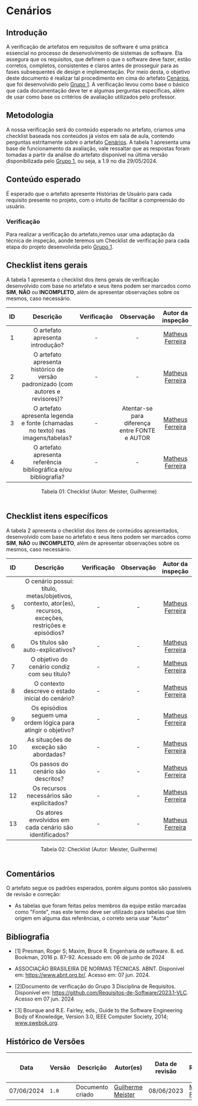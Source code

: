 # Cenários

## Introdução

A verificação de artefatos em requisitos de software é uma prática essencial no processo de desenvolvimento de sistemas de software. Ela assegura que os requisitos, que definem o que o software deve fazer, estão corretos, completos, consistentes e claros antes de prosseguir para as fases subsequentes de design e implementação.
Por meio desta, o objetivo deste documento é realizar tal procedimento em cima do artefato <a href="https://requisitos-de-software.github.io/2024.1-DiarioOficialdaUniao/modelagem/cenarios/">Cenários</a>, que foi desenvolvido pelo <a href="https://github.com/Requisitos-de-Software/2024.1-DiarioOficialdaUniao">Grupo 1</a>. A verificação levou como base o básico que cada documentação deve ter e algumas perguntas específicas, além de usar como base os critérios de avaliação utilizados pelo professor.

## Metodologia

 A nossa verificação será do conteúdo esperado no artefato, criamos uma checklist baseada nos conteúdos já vistos em sala de aula, contendo perguntas estritamente sobre o artefato <a href="https://requisitos-de-software.github.io/2024.1-DiarioOficialdaUniao/modelagem/cenarios/">Cenários</a>. A tabela 1 apresenta uma base de funcionamento da avaliação, vale ressaltar que as respostas foram tomadas a partir da análise do artefato disponível na última versão disponibilizada pelo <a href="https://github.com/Requisitos-de-Software/2024.1-DiarioOficialdaUniao">Grupo 1</a>, ou seja, a 1.9 no dia 29/05/2024.


## Conteúdo esperado

É esperado que o artefato apresente Histórias de Usuário para cada requisito presente no projeto, com o intuito de facilitar a compreensão do usuário.


### Verificação

Para realizar a verificação do artefato,iremos usar uma adaptação da técnica de inspeção, aonde teremos um Checklist de verificação para cada etapa do projeto desenvolvida pelo <a href="https://github.com/Requisitos-de-Software/2024.1-Grupo01">Grupo 1</a>.


## Checklist itens gerais

A tabela 1 apresenta o checklist dos itens gerais de verificação desenvolvido com base no artefato e seus itens podem ser marcados como **SIM**, **NÃO** ou **INCOMPLETO**, além de apresentar observações sobre os mesmos, caso necessário.

| ID | Descrição | Verificação | Observação | Autor da inspeção |
| :--: | :-----: | :---------: | :--------: | :--------: |
| 1 | O artefato apresenta introdução? | - | - | [Matheus Ferreira](https://github.com/matferreira1) |
| 2 | O artefato apresenta histórico de versão padronizado (com autores e revisores)? | - | - |  [Matheus Ferreira](https://github.com/matferreira1) |
| 3 | O artefato apresenta legenda e fonte (chamadas no texto) nas imagens/tabelas? | - | Atentar-se para diferença entre FONTE e AUTOR | [Matheus Ferreira](https://github.com/matferreira1) | 
| 4 | O artefato apresenta referência bibliográfica e/ou bibliografia? | - | - | [Matheus Ferreira](https://github.com/matferreira1) |

<div align="center">
<figcaption align="center">Tabela 01: Checklist (Autor: Meister, Guilherme)</figcaption>
</div>
<br/>

## Checklist itens específicos

A tabela 2 apresenta o checklist dos itens de conteúdos apresentados, desenvolvido com base no artefato e seus itens podem ser marcados como **SIM**, **NÃO** ou **INCOMPLETO**, além de apresentar observações sobre os mesmos, caso necessário.

| ID | Descrição | Verificação | Observação | Autor da inspeção|
| :--: | :-----: | :---------: | :--------: | :--------: |
| 5 | O cenário possui: título, metas/objetivos, contexto, ator(es), recursos, exceções, restrições e episódios? | - | - | [Matheus Ferreira](https://github.com/matferreira1) |
| 6 | Os títulos são auto-explicativos? | - | - | [Matheus Ferreira](https://github.com/matferreira1) |
| 7 | O objetivo do cenário condiz com seu título? | - | - | [Matheus Ferreira](https://github.com/matferreira1) |
| 8 | O contexto descreve o estado inicial do cenário? | - | - | [Matheus Ferreira](https://github.com/matferreira1) |
| 9 | Os episódios seguem uma ordem lógica para atingir o objetivo? | - | - | [Matheus Ferreira](https://github.com/matferreira1) |
| 10 | As situações de exceção são abordadas? | - | - | [Matheus Ferreira](https://github.com/matferreira1) | 
| 11 | Os passos do cenário são descritos? | - | - | [Matheus Ferreira](https://github.com/matferreira1) | 
| 12 | Os recursos necessários são explicitados?  | - | - | [Matheus Ferreira](https://github.com/matferreira1) | 
| 13 | Os atores envolvidos em cada cenário são identificados?  | - | - | [Matheus Ferreira](https://github.com/matferreira1) | 


<div align="center">
<figcaption align="center">Tabela 02: Checklist (Autor: Meister, Guilherme)</figcaption>
</div>
<br/>

## Comentários

O artefato segue os padrões esperados, porém alguns pontos são passíveis de revisão e correção:

- As tabelas que foram feitas pelos membros da equipe estão marcadas como "Fonte", mas este termo deve ser utilizado para tabelas que têm origem em alguma das referências, o correto seria usar "Autor"

## Bibliografia

- [1] Presman, Roger S; Maxim, Bruce R. Engenharia de software. 8. ed. Bookman, 2016 p. 87-92. Acessado em: 06 de junho de 2024

- ASSOCIAÇÃO BRASILEIRA DE NORMAS TÉCNICAS. ABNT. Disponível em: <https://www.abnt.org.br/>. Acesso em: 07 jun. 2024.

- [2]Documento de verificação do Grupo 3 Disciplina de Requisitos. Disponível em: <https://github.com/Requisitos-de-Software/2023.1-VLC>. Acesso em 07 jun. 2024

- [3] Bourque and R.E. Fairley, eds., Guide to the Software Engineering Body of Knowledge, Version 3.0, IEEE Computer Society, 2014; www.swebok.org.

## Histórico de Versões

| <p align="center">Data</p> | <p align="center">Versão</p> | <p align="center">Descrição</p> | <p align="center">Autor(es)</p> | <p align="center">Data de revisão</p> | <p align="center">Revisor(es)</p> |
| - | - | - | - | - | - | 
| 07/06/2024 | `1.0` | Documento criado | [Guilherme Meister](https://github.com/gmeister18) | 08/06/2023 | [Matheus Ferreira](https://github.com/) |